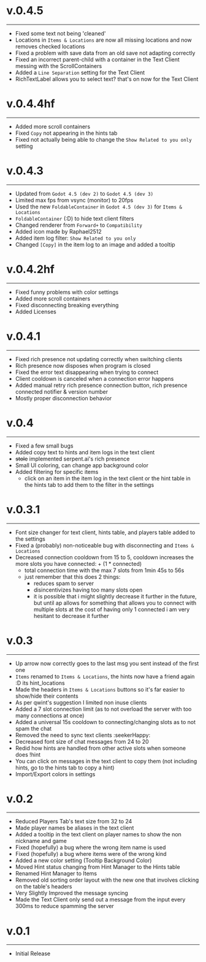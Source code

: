 # v.0.4.5

---
- Fixed some text not being 'cleaned'
- Locations in `Items & Locations` are now all missing locations and now removes checked locations
- Fixed a problem with save data from an old save not adapting correctly
- Fixed an incorrect parent-child with a container in the Text Client messing with the ScrollContainers
- Added a `Line Separation` setting for the Text Client
- RichTextLabel allows you to select text? that's on now for the Text Client 

# v.0.4.4hf

---
- Added more scroll containers
- Fixed `Copy` not appearing in the hints tab
- Fixed not actually being able to change the `Show Related to you only` setting

# v.0.4.3

---
- Updated from `Godot 4.5 (dev 2)` to `Godot 4.5 (dev 3)` 
- Limited max fps from vsync (monitor) to 20fps
- Used the new `FoldableContainer` in `Godot 4.5 (dev 3)` for `Items & Locations`
- `FoldableContainer` (:D) to hide text client filters
- Changed renderer from `Forward+` to `Compatibility`
- Added icon made by Raphael2512
- Added item log filter: `Show Related to you only`
- Changed `[Copy]` in the item log to an image and added a tooltip

# v.0.4.2hf

---
- Fixed funny problems with color settings
- Added more scroll containers
- Fixed disconnecting breaking everything
- Added Licenses

# v.0.4.1

---
- Fixed rich presence not updating correctly when switching clients
- Rich presence now disposes when program is closed
- Fixed the error text disappearing when trying to connect
- Client cooldown is canceled when a connection error happens
- Added manual retry rich presence connection button, rich presence connected notifier & version number
- Mostly proper disconnection behavior

# v.0.4

---
- Fixed a few small bugs
- Added copy text to hints and item logs in the text client
- ~~stole~~ implemented serpent.ai's rich presence
- Small UI coloring, can change app background color
- Added filtering for specific items
  - click on an item in the item log in the text client or the hint table in the hints tab to add them to the filter in the settings 

# v.0.3.1

---
- Font size changer for text client, hints table, and players table added to the settings
- Fixed a (probably) non-noticeable bug with disconnecting and `Items & Locations`
- Decreased connection cooldown from 15 to 5, cooldown increases the more slots you have connected: + (1 * connected)
  - total connection time with the max 7 slots from 1min 45s to 56s
  - just remember that this does 2 things:
    - reduces spam to server
    - disincentivizes having too many slots open
    - it is possible that i might slightly decrease it further in the future, but until ap allows for something that allows you to connect with multiple slots at the cost of having only 1 connected i am very hesitant to decrease it further

# v.0.3

---
- Up arrow now correctly goes to the last msg you sent instead of the first one
- `Items` renamed to `Items & Locations`, the hints now have a friend again :D its hint_locations
- Made the headers in `Items & Locations` buttons so it's far easier to show/hide their contents
- As per qwint's suggestion I limited non inuse clients
- Added a 7 slot connection limit (as to not overload the server with too many connections at once)
- Added a universal 15s cooldown to connecting/changing slots as to not spam the chat
- Removed the need to sync text clients :seekerHappy:
- Decreased font size of chat messages from 24 to 20
- Redid how hints are handled from other active slots when someone does !hint 
- You can click on messages in the text client to copy them (not including hints, go to the hints tab to copy a hint)
- Import/Export colors in settings

# v.0.2

---
- Reduced Players Tab's text size from 32 to 24
- Made player names be aliases in the text client
- Added a tooltip in the text client on player names to show the non nickname and game
- Fixed (hopefully) a bug where the wrong item name is used
- Fixed (hopefully) a bug where items were of the wrong kind
- Added a new color setting (Tooltip Background Color)
- Moved Hint status changing from Hint Manager to the Hints table
- Renamed Hint Manager to Items
- Removed old sorting order layout with the new one that involves clicking on the table's headers
- Very Slightly Improved the message syncing
- Made the Text Client only send out a message from the input every 300ms to reduce spamming the server 

# v.0.1

---
- Initial Release